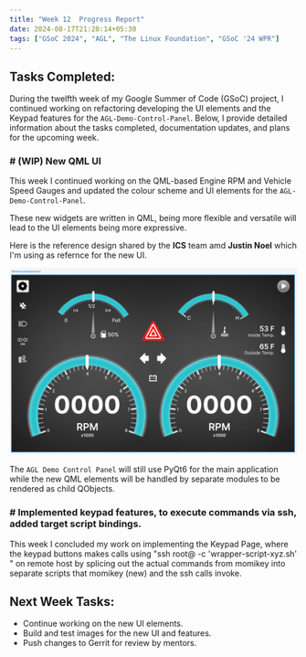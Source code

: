 ```yaml
---
title: "Week 12  Progress Report"
date: 2024-08-17T21:20:14+05:30
tags: ["GSoC 2024", "AGL", "The Linux Foundation", "GSoC '24 WPR"]
---
```


## Tasks Completed:

During the twelfth week of my Google Summer of Code (GSoC) project, I continued working on refactoring developing the UI elements and the Keypad features for the `AGL-Demo-Control-Panel`. Below, I provide detailed information about the tasks completed, documentation updates, and plans for the upcoming week.

### # (WIP) New QML UI

This week I continued working on the QML-based Engine RPM  and Vehicle Speed Gauges and updated the colour scheme and UI elements for the `AGL-Demo-Control-Panel`.

These new widgets are written in QML, being more flexible and versatile will lead to the UI elements being more expressive.

Here is the reference design shared by the **ICS** team amd **Justin Noel** which I'm using as refernce for the new UI.

![image](./ICS_Design.png)

The `AGL Demo Control Panel` will still use PyQt6 for the main application while the new QML elements will be handled by separate modules to be rendered as child QObjects.


### # Implemented keypad features, to execute commands via ssh, added target script bindings.

This week I concluded my work on implementing the Keypad Page, where the keypad buttons makes calls using "ssh root@<IP> -c 'wrapper-script-xyz.sh' " on remote host by splicing out the actual commands from momikey into separate
scripts that momikey (new) and the ssh calls invoke.


## Next Week Tasks:

- Continue working on the new UI elements.
- Build and test images for the new UI and features.
- Push changes to Gerrit for review by mentors.